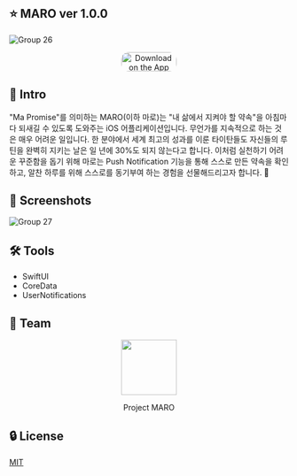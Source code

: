## ⭐️ MARO ver 1.0.0

![Group 26](https://user-images.githubusercontent.com/88080251/202883227-a04816e5-d2c7-4d3f-94e5-7c42d34f675e.png)

<p align="center">
<a href="https://apps.apple.com/kr/app/maro/id6444090762?l=en" style="display: inline-block; overflow: hidden; border-top-left-radius: 13px; border-top-right-radius: 13px; border-bottom-right-radius: 13px; border-bottom-left-radius: 13px; width: 100px; height: 35px;"> <img src="https://tools.applemediaservices.com/api/badges/download-on-the-app-store/white/en-US?size=250x83&amp;releaseDate=1601596800&h=cf93971b907cb46ebd5dc8f2d957a6ef" alt="Download on the App Store" style="border-top-left-radius: 13px; border-top-right-radius: 13px; border-bottom-right-radius: 13px; border-bottom-left-radius: 13px; width: 100px; height: 35px;"></a>
</p>

## 👀 Intro
"Ma Promise"를 의미하는 MARO(이하 마로)는 "내 삶에서 지켜야 할 약속"을 아침마다 되새길 수 있도록 도와주는 iOS 어플리케이션입니다.
무언가를 지속적으로 하는 것은 매우 어려운 일입니다. 
한 분야에서 세계 최고의 성과를 이룬 타이탄들도 자신들의 루틴을 완벽히 지키는 날은 일 년에 30%도 되지 않는다고 합니다. 
이처럼 실천하기 어려운 꾸준함을 돕기 위해 마로는 Push Notification 기능을 통해 스스로 만든 약속을 확인하고, 
알찬 하루를 위해 스스로를 동기부여 하는 경험을 선물해드리고자 합니다. 🙏

## 📱 Screenshots
![Group 27](https://user-images.githubusercontent.com/88080251/202883366-a4331234-adfb-45f0-b9ae-de574f3f37de.png)

## 🛠️ Tools
* SwiftUI
* CoreData
* UserNotifications

## 🫡 Team
<p align="center">
<a href="https://www.instagram.com/maro_today/"> <img src="https://user-images.githubusercontent.com/88080251/202884725-803f226d-24ec-40cc-a444-c0bcbfddd44e.png" width="100"></a>
</p>
<p align="center">Project MARO</p>


## 🔒 License
[MIT](https://choosealicense.com/licenses/mit/)
